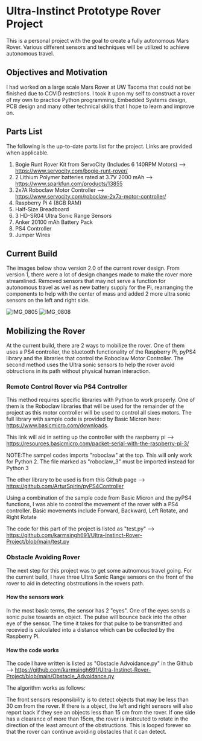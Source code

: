 # **Ultra-Instinct Prototype Rover Project**

This is a personal project with the goal to create a fully autonomous Mars Rover. Various different sensors and techniques will be utilized to achieve autonomous travel.

## Objectives and Motivation

I had worked on a large scale Mars Rover at UW Tacoma that could not be finished due to COVID restrctions. I took it upon my self to construct a rover of my own to practice Python programming, Embedded Systems design, PCB design and many other technical skills that I hope to learn and improve on.

## Parts List

The following is the up-to-date parts list for the project. Links are provided when applicable.

1. Bogie Runt Rover Kit from ServoCity (Includes 6 140RPM Motors) -->  https://www.servocity.com/bogie-runt-rover/
2. 2 Lithium Polymer batteries rated at 3.7V 2000 mAh --> https://www.sparkfun.com/products/13855
3. 2x7A Roboclaw Motor Controller --> https://www.servocity.com/roboclaw-2x7a-motor-controller/
4. Raspberry Pi 4 (8GB RAM)
5. Half-Size Breadboard
6. 3 HD-SR04 Ultra Sonic Range Sensors
7. Anker 20100 mAh Battery Pack
8. PS4 Controller
9. Jumper Wires

## Current Build

The images below show version 2.0 of the current rover design. From version 1, there were a lot of design changes made to make the rover more streamlined. Removed sensors that may not serve a function for autonomous travel as well as new battery supply for the Pi, rearranging the components to help with the center of mass and added 2 more ultra sonic sensors on the left and right side.

![IMG_0805](https://user-images.githubusercontent.com/55263663/109580813-192acc00-7ab0-11eb-8c98-af28e35127a8.jpg)
![IMG_0808](https://user-images.githubusercontent.com/55263663/109580868-2fd12300-7ab0-11eb-835c-0d006bbe778e.jpg)

## Mobilizing the Rover

At the current build, there are 2 ways to mobilize the rover. One of them uses a PS4 controller, the bluetooth functionality of the Raspberry Pi, pyPS4 library and the libraries that control the Roboclaw Motor Controller. The second method uses the Ultra sonic sensors to help the rover avoid obtructions in its path without physical human interaction. 

### Remote Control Rover via PS4 Controller

This method requires specific libraries with Python to work properly. One of them is the Roboclaw libraries that will be used for the remainder of the project as this motor controller will be used to control all sixes motors. The full library with sample code is provided by Basic Micron here: https://www.basicmicro.com/downloads. 

This link will aid in setting up the controller with the raspberry pi --> https://resources.basicmicro.com/packet-serial-with-the-raspberry-pi-3/

NOTE:The sampel codes imports "roboclaw" at the top. This will only work for Python 2. The file marked as "roboclaw_3" must be imported instead for Python 3

The other library to be used is from this Github page --> https://github.com/ArturSpirin/pyPS4Controller

Using a combination of the sample code from Basic Micron and the pyPS4 functions, I was able to control the movement of the rover with a PS4 controller. Basic movements include Forward, Backward, Left Rotate, and Right Rotate

The code for this part of the project is listed as "test.py" --> https://github.com/karmsingh691/Ultra-Instinct-Rover-Project/blob/main/test.py

### Obstacle Avoiding Rover 

The next step for this project was to get some autnomous travel going. For the current build, I have three Ultra Sonic Range sensors on the front of the rover to aid in detecting obstrcutions in the rovers path. 

#### How the sensors work

In the most basic terms, the sensor has 2 "eyes". One of the eyes sends a sonic pulse towards an object. The pulse will bounce back into the other eye of the sensor. The time it takes for that pulse to be transmitted and recevied is calculated into a distance which can be collected by the Raspberry Pi.

#### How the code works

The code I have written is listed as "Obstacle Advoidance.py" in the Github --> https://github.com/karmsingh691/Ultra-Instinct-Rover-Project/blob/main/Obstacle_Advoidance.py

The algorithm works as follows: 

The front sensors responsibility is to detect objects that may be less than 30 cm from the rover. If there is a object, the left and right sensors will also report back if they see an objects less than 15 cm from the rover. If one side has a clearance of more than 15cm, the rover is instrcuted to rotate in the direction of the least amount of the obstructions. This is looped forever so that the rover can continue avoiding obstacles that it can detect.

